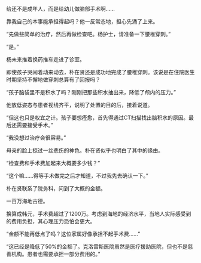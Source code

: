 给还不是成年人，而是给幼儿做脑部手术啊……

靠我自己的本事能承担得起吗？他一反常态地，担心先涌了上来。

“先做些简单的治疗，然后再做检查吧。杨护士，请准备一下腰椎穿刺。”

“是。”

杨未来推着换药推车走进了诊室。

即使孩子哭闹着动来动去，朴在贤还是成功地完成了腰椎穿刺。该说是在住院医生时期坚持不懈地做穿刺总算有了回报吗？

“孩子脑袋里不是积水了吗？刚刚把那些积水抽出来，降低了颅内的压力。”

他放低姿态与患者视线齐平，说明了处置的目的后，接着说道。

“但这也只是权宜之计。孩子要想痊愈，首先得通过CT扫描找出脑积水的原因。最后还需要接受手术。”

“我没想过治疗会很容易。”

母亲的脸上掠过一丝悲伤的神色。朴在贤似乎也明白了其中的缘由。

“检查费和手术费加起来大概要多少钱？”

“这个嘛……得等手术做完之后才知道，不过我先去确认一下。”

朴在贤联系了院务科，问到了大概的金额。

一百万海地古德。

换算成韩元，手术费超过了1200万。考虑到海地的经济水平，当地人实际感受到的费用负担，其心理压力恐怕会更大。

“金额不能再低点了吗？这位家属好像承担不起手术费……”

“这已经是降低了50%的金额了。克洛雷斯医院虽然是医疗援助医院，但也不是慈善机构。患者也需要承担一部分费用的。”